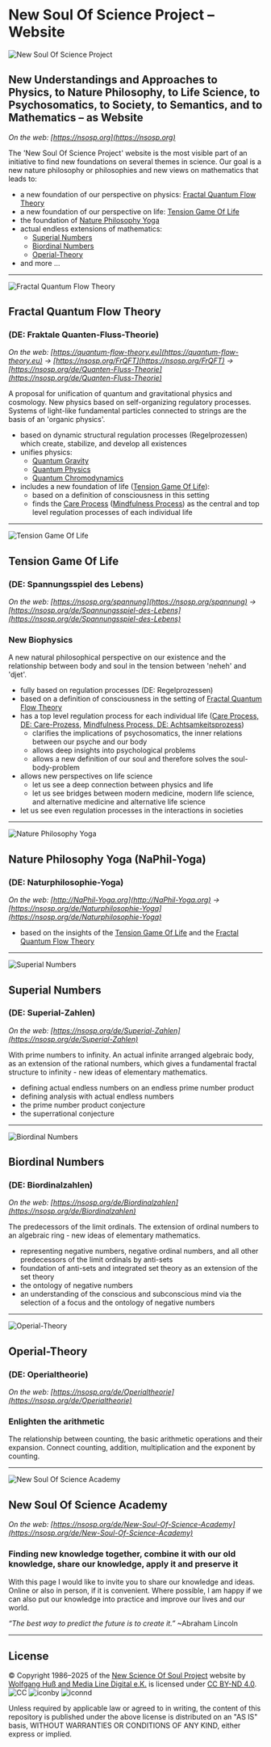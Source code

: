 # New Soul Of Science Project – Website

![New Soul Of Science Project](/share/images/NSOSP/NSOSP_header_v01_9.jpg)

## New Understandings and Approaches to Physics, to Nature Philosophy, to Life Science, to Psychosomatics, to Society, to Semantics, and to Mathematics – as Website

*On the web: [https://nsosp.org](https://nsosp.org)*

The 'New Soul Of Science Project' website is the most visible part of an initiative to find new foundations on several themes in science. Our goal is a new nature philosophy or philosophies and new views on mathematics that leads to:

- a new foundation of our perspective on physics: [Fractal Quantum Flow Theory](#fractal-quantum-flow-theory)
- a new foundation of our perspective on life: [Tension Game Of Life](#tension-game-of-life)
- the foundation of [Nature Philosophy Yoga](#nature-philosophy-yoga-naphil-yoga)
- actual endless extensions of mathematics:
  - [Superial Numbers](#superial-numbers)
  - [Biordinal Numbers](#biordinal-numbers)
  - [Operial-Theory](#operial-theory)
- and more …

----

![Fractal Quantum Flow Theory](/share/images/FrQFT/FrQFT_header_v01_3.jpg)

## Fractal Quantum Flow Theory

### (DE: Fraktale Quanten-Fluss-Theorie)

*On the web: [https://quantum-flow-theory.eu](https://quantum-flow-theory.eu) → [https://nsosp.org/FrQFT](https://nsosp.org/FrQFT) → [https://nsosp.org/de/Quanten-Fluss-Theorie](https://nsosp.org/de/Quanten-Fluss-Theorie)*

A proposal for unification of quantum and gravitational physics and cosmology. New physics based on self-organizing regulatory processes. Systems of light-like fundamental particles connected to strings are the basis of an 'organic physics'.

- based on dynamic structural regulation processes (Regelprozessen) which create, stabilize, and develop all existences
- unifies physics:
  - [Quantum Gravity](https://nsosp.org/de/Quanten-Fluss-Theorie/Quantengravitation-der-Elementarteilchen_de.php)
  - [Quantum Physics](https://nsosp.org/de/Quanten-Fluss-Theorie/Leptonen-Modell-Elektron-Positron-Myon-Tauon-Neutrino_de.php)
  - [Quantum Chromodynamics](https://nsosp.org/de/Quanten-Fluss-Theorie/Quantenchromodynamik-Hadronen-Quarks-Gluonen_de.php)
- includes a new foundation of life ([Tension Game Of Life](#tension-game-of-life)):
  - based on a definition of consciousness in this setting
  - finds the [Care Process](https://nsosp.org/de/Spannungsspiel-des-Lebens/Care-Prozess-Achtsamkeitsprozess-Definition-des-Lebens.php) ([Mindfulness Process](https://nsosp.org/de/Spannungsspiel-des-Lebens/Care-Prozess-Achtsamkeitsprozess-Definition-des-Lebens.php#OM:SpaLeb:Care-Prozess:Achtsamkeitsprozess)) as the central and top level regulation processes of each individual life

----

![Tension Game Of Life](/share/images/Spannungsspiel-des-Lebens/Spannungsspiel-des-Lebens_header_v01_3_1860x354_72dpi_De.jpg)

## Tension Game Of Life

### (DE: Spannungsspiel des Lebens)

*On the web: [https://nsosp.org/spannung](https://nsosp.org/spannung) → [https://nsosp.org/de/Spannungsspiel-des-Lebens](https://nsosp.org/de/Spannungsspiel-des-Lebens)*

### New Biophysics

A new natural philosophical perspective on our existence and the relationship between body and soul in the tension between 'neheh' and 'djet'.

- fully based on regulation processes (DE: Regelprozessen)
- based on a definition of consciousness in the setting of [Fractal Quantum Flow Theory](#fractal-quantum-flow-theory)
- has a top level regulation process for each individual life ([Care Process, DE: Care-Prozess](https://nsosp.org/de/Spannungsspiel-des-Lebens/Care-Prozess-Achtsamkeitsprozess-Definition-des-Lebens.php), [Mindfulness Process, DE: Achtsamkeitsprozess](https://nsosp.org/de/Spannungsspiel-des-Lebens/Care-Prozess-Achtsamkeitsprozess-Definition-des-Lebens.php#OM:SpaLeb:Care-Prozess:Achtsamkeitsprozess))
  - clarifies the implications of psychosomatics, the inner relations between our psyche and our body
  - allows deep insights into psychological problems 
  - allows a new definition of our soul and therefore solves the soul-body-problem
- allows new perspectives on life science
  - let us see a deep connection between physics and life
  - let us see bridges between modern medicine, modern life science, and alternative medicine and alternative life science
- let us see even regulation processes in the interactions in societies

----

![Nature Philosophy Yoga](/share/images/Naturphilosophie-Yoga/NaPhil-Yoga_header_v01_1_1860x354_72dpi_De.jpg)

## Nature Philosophy Yoga (NaPhil-Yoga)

### (DE: Naturphilosophie-Yoga)

*On the web: [http://NaPhil-Yoga.org](http://NaPhil-Yoga.org) → [https://nsosp.org/de/Naturphilosophie-Yoga](https://nsosp.org/de/Naturphilosophie-Yoga)*

- based on the insights of the [Tension Game Of Life](#tension-game-of-life) and the [Fractal Quantum Flow Theory](#fractal-quantum-flow-theory)

----

![Superial Numbers](/share/images/SN/SN_header_v03-01.jpg)

## Superial Numbers

### (DE: Superial-Zahlen)

*On the web: [https://nsosp.org/de/Superial-Zahlen](https://nsosp.org/de/Superial-Zahlen)*

With prime numbers to infinity. An actual infinite arranged algebraic body, as an extension of the rational numbers, which gives a fundamental fractal structure to infinity - new ideas of elementary mathematics.

- defining actual endless numbers on an endless prime number product
- defining analysis with actual endless numbers
- the prime number product conjecture
- the superrational conjecture

----

![Biordinal Numbers](/share/images/BO/BO_header_v01-03-3720x708.jpg)

## Biordinal Numbers

### (DE: Biordinalzahlen)

*On the web: [https://nsosp.org/de/Biordinalzahlen](https://nsosp.org/de/Biordinalzahlen)*

The predecessors of the limit ordinals. The extension of ordinal numbers to an algebraic ring - new ideas of elementary mathematics.

- representing negative numbers, negative ordinal numbers, and all other predecessors of the limit ordinals by anti-sets
- foundation of anti-sets and integrated set theory as an extension of the set theory
- the ontology of negative numbers
- an understanding of the conscious and subconscious mind via the selection of a focus and the ontology of negative numbers

----

![Operial-Theory](/share/images/OT/OT_header_v01-02-3720x708.jpg)

## Operial-Theory

### (DE: Operialtheorie)

*On the web: [https://nsosp.org/de/Operialtheorie](https://nsosp.org/de/Operialtheorie)*

### Enlighten the arithmetic

The relationship between counting, the basic arithmetic operations and their expansion. Connect counting, addition, multiplication and the exponent by counting.

----

![New Soul Of Science Academy](/share/images/NSOSA/NSOSA_header_v01_1_x6.jpg)

## New Soul Of Science Academy

*On the web: [https://nsosp.org/de/New-Soul-Of-Science-Academy](https://nsosp.org/de/New-Soul-Of-Science-Academy)*

### Finding new knowledge together, combine it with our old knowledge, share our knowledge, apply it and preserve it

With this page I would like to invite you to share our knowledge and ideas. Online or also in person, if it is convenient.
Where possible, I am happy if we can also put our knowledge into practice and improve our lives and our world.

*“The best way to predict the future is to create it.”* ~Abraham Lincoln

----

## License

© Copyright 1986–2025 of the [New Science Of Soul Project](https://nsosp.org) website by [Wolfgang Huß and Media Line Digital e.K.](https://nsosp.org/de/Quanten-Fluss-Theorie/Impressum_de.php#OM:FrQFT:Impressum:Inhaberdaten) is licensed under [CC BY-ND 4.0](https://creativecommons.org/licenses/by-nd/4.0). ![CC](/share/images/Copyright/cc.7a093a7d-smal-for-GitHub.png) ![iconby](/share/images/Copyright/by.f6aa22c4-smal-for-GitHub.png) ![iconnd](/share/images/Copyright/nd.64831b7b-smal-for-GitHub.png)

Unless required by applicable law or agreed to in writing, the content of this repository is published under the above license is distributed on an "AS IS" basis, WITHOUT WARRANTIES OR CONDITIONS OF ANY KIND, either express or implied.
